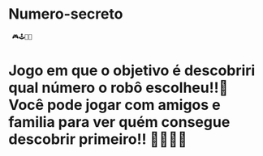   # Numero-secreto
     🎮🕹🎲🔮
Jogo em que o objetivo é descobriri qual número o robô escolheu!!🤖  
Você pode jogar com amigos e familia para ver quém consegue descobrir primeiro!! 👨‍👩‍👦‍👦
=======

